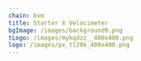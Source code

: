 ```yaml
---
chain: bvm
title: Starter X Velocimeter
bgImage: /images/background9.png
tLogo: /images/mykqdzz__400x400.png
logo: /images/px_tl20k_400x400.png
---
```

